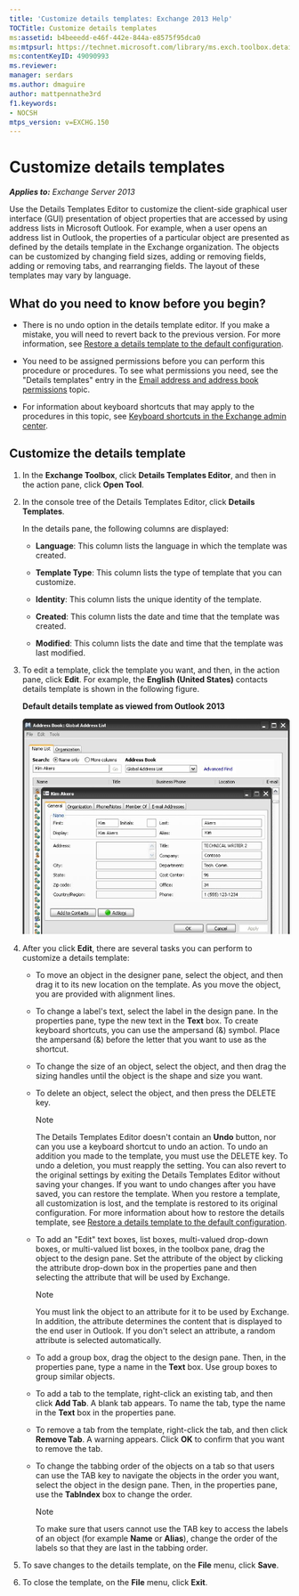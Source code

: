 ```yaml
---
title: 'Customize details templates: Exchange 2013 Help'
TOCTitle: Customize details templates
ms:assetid: b4beeedd-e46f-442e-844a-e8575f95dca0
ms:mtpsurl: https://technet.microsoft.com/library/ms.exch.toolbox.detailstemplate(v=EXCHG.150)
ms:contentKeyID: 49090993
ms.reviewer: 
manager: serdars
ms.author: dmaguire
author: mattpennathe3rd
f1.keywords:
- NOCSH
mtps_version: v=EXCHG.150
---
```


# Customize details templates

_**Applies to:** Exchange Server 2013_

Use the Details Templates Editor to customize the client-side graphical user interface (GUI) presentation of object properties that are accessed by using address lists in Microsoft Outlook. For example, when a user opens an address list in Outlook, the properties of a particular object are presented as defined by the details template in the Exchange organization. The objects can be customized by changing field sizes, adding or removing fields, adding or removing tabs, and rearranging fields. The layout of these templates may vary by language.

## What do you need to know before you begin?

- There is no undo option in the details template editor. If you make a mistake, you will need to revert back to the previous version. For more information, see [Restore a details template to the default configuration](restore-a-details-template-to-the-default-configuration-exchange-2013-help.md).

- You need to be assigned permissions before you can perform this procedure or procedures. To see what permissions you need, see the "Details templates" entry in the [Email address and address book permissions](email-address-and-address-book-permissions-exchange-2013-help.md) topic.

- For information about keyboard shortcuts that may apply to the procedures in this topic, see [Keyboard shortcuts in the Exchange admin center](keyboard-shortcuts-in-the-exchange-admin-center-2013-help.md).

## Customize the details template

1. In the **Exchange Toolbox**, click **Details Templates Editor**, and then in the action pane, click **Open Tool**.

2. In the console tree of the Details Templates Editor, click **Details Templates**.

    In the details pane, the following columns are displayed:

   - **Language**: This column lists the language in which the template was created.

   - **Template Type**: This column lists the type of template that you can customize.

   - **Identity**: This column lists the unique identity of the template.

   - **Created**: This column lists the date and time that the template was created.

   - **Modified**: This column lists the date and time that the template was last modified.

3. To edit a template, click the template you want, and then, in the action pane, click **Edit**. For example, the **English (United States)** contacts details template is shown in the following figure.

   **Default details template as viewed from Outlook 2013**

   ![Default details template in Outlook 2007](images/JJ673049.a0af8aca-663d-4702-ab2f-9a342f481cdf(EXCHG.150).gif "Default details template in Outlook 2007")

4. After you click **Edit**, there are several tasks you can perform to customize a details template:

   - To move an object in the designer pane, select the object, and then drag it to its new location on the template. As you move the object, you are provided with alignment lines.

   - To change a label's text, select the label in the design pane. In the properties pane, type the new text in the **Text** box. To create keyboard shortcuts, you can use the ampersand (&) symbol. Place the ampersand (&) before the letter that you want to use as the shortcut.

   - To change the size of an object, select the object, and then drag the sizing handles until the object is the shape and size you want.

   - To delete an object, select the object, and then press the DELETE key.

     > [!NOTE]
     > The Details Templates Editor doesn't contain an <STRONG>Undo</STRONG> button, nor can you use a keyboard shortcut to undo an action. To undo an addition you made to the template, you must use the DELETE key. To undo a deletion, you must reapply the setting. You can also revert to the original settings by exiting the Details Templates Editor without saving your changes. If you want to undo changes after you have saved, you can restore the template. When you restore a template, all customization is lost, and the template is restored to its original configuration. For more information about how to restore the details template, see <A href="restore-a-details-template-to-the-default-configuration-exchange-2013-help.md">Restore a details template to the default configuration</A>.

   - To add an "Edit" text boxes, list boxes, multi-valued drop-down boxes, or multi-valued list boxes, in the toolbox pane, drag the object to the design pane. Set the attribute of the object by clicking the attribute drop-down box in the properties pane and then selecting the attribute that will be used by Exchange.

     > [!NOTE]
     > You must link the object to an attribute for it to be used by Exchange. In addition, the attribute determines the content that is displayed to the end user in Outlook. If you don't select an attribute, a random attribute is selected automatically.

   - To add a group box, drag the object to the design pane. Then, in the properties pane, type a name in the **Text** box. Use group boxes to group similar objects.

   - To add a tab to the template, right-click an existing tab, and then click **Add Tab**. A blank tab appears. To name the tab, type the name in the **Text** box in the properties pane.

   - To remove a tab from the template, right-click the tab, and then click **Remove Tab**. A warning appears. Click **OK** to confirm that you want to remove the tab.

   - To change the tabbing order of the objects on a tab so that users can use the TAB key to navigate the objects in the order you want, select the object in the design pane. Then, in the properties pane, use the **TabIndex** box to change the order.

     > [!NOTE]
     > To make sure that users cannot use the TAB key to access the labels of an object (for example <STRONG>Name</STRONG> or <STRONG>Alias</STRONG>), change the order of the labels so that they are last in the tabbing order.

5. To save changes to the details template, on the **File** menu, click **Save**.

6. To close the template, on the **File** menu, click **Exit**.
